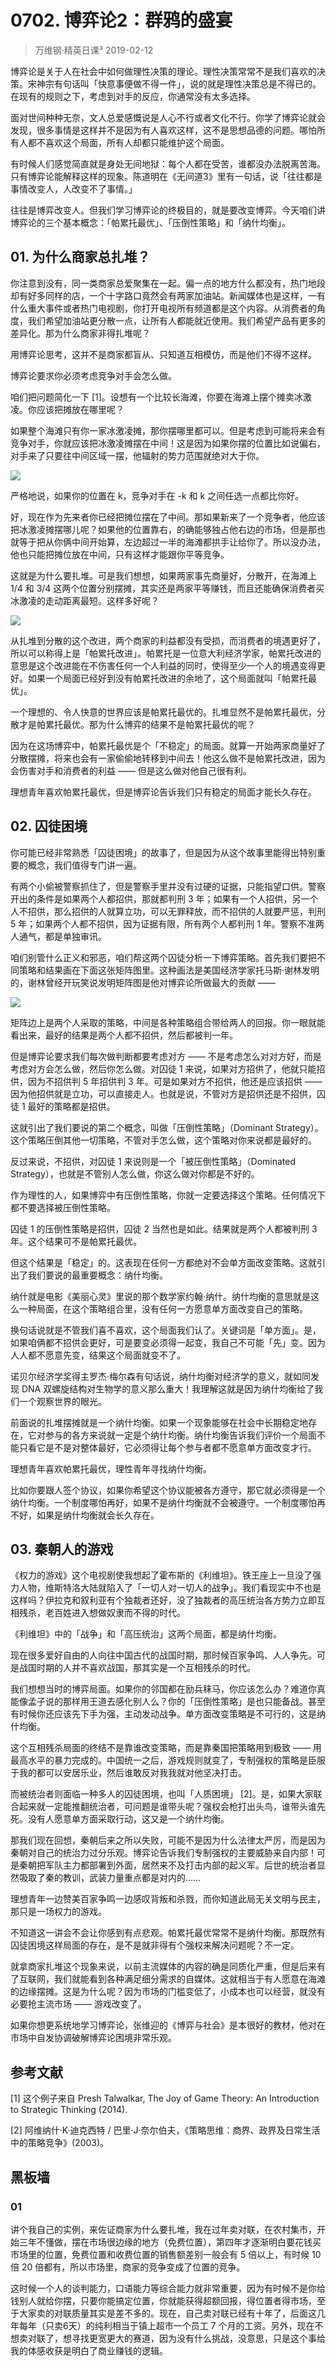 # 0702. 博弈论2：群鸦的盛宴
> 万维钢·精英日课³
2019-02-12

博弈论是关于人在社会中如何做理性决策的理论。理性决策常常不是我们喜欢的决策。宋神宗有句话叫「快意事便做不得一件」，说的就是理性决策总是不得已的。在现有的规则之下，考虑到对手的反应，你通常没有太多选择。

面对世间种种无奈，文人总爱感慨说是人心不行或者文化不行。你学了博弈论就会发现，很多事情是这样并不是因为有人喜欢这样，这不是思想品德的问题。哪怕所有人都不喜欢这个局面，所有人却都只能维护这个局面。

有时候人们感觉简直就是身处无间地狱：每个人都在受苦，谁都没办法脱离苦海。只有博弈论能解释这样的现象。陈道明在《无间道3》里有一句话，说「往往都是事情改变人，人改变不了事情。」

往往是博弈改变人。但我们学习博弈论的终极目的，就是要改变博弈。今天咱们讲博弈论的三个基本概念：「帕累托最优」、「压倒性策略」和「纳什均衡」。

## 01. 为什么商家总扎堆？

你注意到没有，同一类商家总爱聚集在一起。偏一点的地方什么都没有，热门地段却有好多同样的店，一个十字路口竟然会有两家加油站。新闻媒体也是这样，一有什么重大事件或者热门电视剧，你打开电视所有频道都是这个内容。从消费者的角度，我们希望加油站更分散一点，让所有人都能就近使用。我们希望产品有更多的差异化。那为什么商家非得扎堆呢？

用博弈论思考，这并不是商家都盲从、只知道互相模仿，而是他们不得不这样。

博弈论要求你必须考虑竞争对手会怎么做。

咱们把问题简化一下 [1]。设想有一个比较长海滩，你要在海滩上摆个摊卖冰激凌。你应该把摊放在哪里呢？

如果整个海滩只有你一家冰激凌摊，那你摆哪里都可以。但是考虑到可能将来会有竞争对手，你就应该把冰激凌摊摆在中间！这是因为如果你摆的位置比如说偏右，对手来了只要往中间区域一摆，他辐射的势力范围就绝对大于你。

![](https://raw.githubusercontent.com/dalong0514/selfstudy/master/图片链接/万维钢/2019199.jpg)

严格地说，如果你的位置在 k，竞争对手在 -k 和 k 之间任选一点都比你好。

好，现在作为先来者你已经把摊位摆在了中间。那如果新来了一个竞争者，他应该把冰激凌摊摆哪儿呢？如果他的位置靠右，的确能够独占他右边的市场，但是那也就等于把从你俩中间开始算，左边超过一半的海滩都拱手让给你了。所以没办法，他也只能把摊位放在中间，只有这样才能跟你平等竞争。

这就是为什么要扎堆。可是我们想想，如果两家事先商量好，分散开，在海滩上 1/4 和 3/4 这两个位置分别摆摊，其实还是两家平等赚钱，而且还能确保消费者买冰激凌的走动距离最短。这样多好呢？

![](https://raw.githubusercontent.com/dalong0514/selfstudy/master/图片链接/万维钢/2019200.jpg)

从扎堆到分散的这个改进，两个商家的利益都没有受损，而消费者的境遇更好了，所以可以称得上是「帕累托改进」。帕累托是一位意大利经济学家，帕累托改进的意思是这个改进能在不伤害任何一个人利益的同时，使得至少一个人的境遇变得更好。如果一个局面已经好到没有帕累托改进的余地了，这个局面就叫「帕累托最优」。

一个理想的、令人快意的世界应该是帕累托最优的。扎堆显然不是帕累托最优，分散才是帕累托最优。那为什么博弈的结果不是帕累托最优的呢？

因为在这场博弈中，帕累托最优是个「不稳定」的局面。就算一开始两家商量好了分散摆摊，将来也会有一家偷偷地转移到中间去！他这么做不是帕累托改进，因为会伤害对手和消费者的利益 —— 但是这么做对他自己很有利。

理想青年喜欢帕累托最优，但是博弈论告诉我们只有稳定的局面才能长久存在。

## 02. 囚徒困境

你可能已经非常熟悉「囚徒困境」的故事了，但是因为从这个故事里能得出特别重要的概念，我们值得专门讲一遍。

有两个小偷被警察抓住了，但是警察手里并没有过硬的证据，只能指望口供。警察开出的条件是如果两个人都招供，那就都判刑 3 年；如果有一个人招供，另一个人不招供，那么招供的人就算立功，可以无罪释放，而不招供的人就要严惩，判刑 5 年；如果两个人都不招供，因为证据有限，所有两个人都判刑 1 年。警察不准两人通气，都是单独审讯。

咱们别管什么正义和邪恶，咱们帮这两个囚徒分析一下博弈策略。首先我们要把不同策略和结果画在下面这张矩阵图里。这种画法是美国经济学家托马斯·谢林发明的，谢林曾经开玩笑说发明矩阵图是他对博弈论所做最大的贡献 —— 

![](https://raw.githubusercontent.com/dalong0514/selfstudy/master/图片链接/万维钢/2019201.jpg)

矩阵边上是两个人采取的策略，中间是各种策略组合带给两人的回报。你一眼就能看出来，最好的结果是两个人都不招供，然后都被判一年。

但是博弈论要求我们每次做判断都要考虑对方 —— 不是考虑怎么对对方好，而是考虑对方会怎么做，然后你怎么做。对囚徒 1 来说，如果对方招供了，他就只能招供，因为不招供判 5 年招供判 3 年。可是如果对方不招供，他还是应该招供 —— 因为他招供就是立功，可以直接走人。也就是说，不管对方是招供还是不招供，囚徒 1 最好的策略都是招供。

这就引出了我们要说的第二个概念，叫做「压倒性策略」（Dominant Strategy）。这个策略压倒其他一切策略，不管对手怎么做，这个策略对你来说都是最好的。

反过来说，不招供，对囚徒 1 来说则是一个「被压倒性策略」（Dominated Strategy），也就是不管别人怎么做，你这么做对你都是不好的。

作为理性的人，如果博弈中有压倒性策略，你就一定要选择这个策略。任何情况下都不要选择被压倒性策略。

囚徒 1 的压倒性策略是招供，囚徒 2 当然也是如此。结果就是两个人都被判刑 3 年。这个结果可不是帕累托最优。

但这个结果是「稳定」的。这表现在任何一方都绝对不会单方面改变策略。这就引出了我们要说的最重要概念：纳什均衡。

纳什就是电影《美丽心灵》里说的那个数学家约翰·纳什。纳什均衡的意思就是这么一种局面，在这个策略组合里，没有任何一方愿意单方面改变自己的策略。

换句话说就是不管我们喜不喜欢，这个局面我们认了。关键词是「单方面」。是，如果咱俩都不招供会更好，可是要变必须得一起变，我自己不可能「先」变。因为人人都不愿意先变，结果这个局面就变不了。

诺贝尔经济学奖得主罗杰·梅尔森有句话说，纳什均衡对经济学的意义，就如同发现 DNA 双螺旋结构对生物学的意义那么重大！我理解这就是因为纳什均衡给了我们一个观察世界的眼光。

前面说的扎堆摆摊就是一个纳什均衡。如果一个现象能够在社会中长期稳定地存在，它对参与的各方来说就一定是个纳什均衡。纳什均衡告诉我们评价一个局面不能只看它是不是对整体最好，它必须得让每个参与者都不愿意单方面改变才行。

理想青年喜欢帕累托最优，理性青年寻找纳什均衡。

比如你要跟人签个协议，如果你希望这个协议能被各方遵守，那它就必须得是一个纳什均衡。一个制度哪怕再好，如果不是纳什均衡就不会被遵守。一个制度哪怕再不好，如果是纳什均衡就会长久存在。

## 03. 秦朝人的游戏

《权力的游戏》这个电视剧使我想起了霍布斯的《利维坦》。铁王座上一旦没了强力人物，维斯特洛大陆就陷入了「一切人对一切人的战争」。我们看现实中不也是这样吗？伊拉克和叙利亚有个独裁者还好，没了独裁者的高压统治各方势力立即互相残杀，老百姓进入想做奴隶而不得的时代。

《利维坦》中的「战争」和「高压统治」这两个局面，都是纳什均衡。

现在很多爱好自由的人向往中国古代的战国时期，那时候百家争鸣、人人争先。可是战国时期的人并不喜欢战国，那其实是一个互相残杀的时代。

我们想想当时的博弈局面。如果你的邻国都在励兵秣马，你应该怎么办？难道你真能像孟子说的那样用王道去感化别人么？你的「压倒性策略」是也只能备战。甚至有时候你还应该先下手为强，主动发动战争。单方面改变策略是不可行的，这是纳什均衡。

这个互相残杀局面的终结不是靠谁改变策略，而是靠秦国把策略用到极致 —— 用最高水平的暴力完成的。中国统一之后，游戏规则就变了，专制强权的策略是臣服于我的都可以安居乐业，然后谁敢反对我我就对他坚决打击。

而被统治者则面临一种多人的囚徒困境，也叫「人质困境」 [2]。是，如果大家联合起来就一定能推翻统治者，可问题是谁带头呢？强权会枪打出头鸟，谁带头谁先死。没有人愿意单方面采取行动，这又是一个纳什均衡。

那我们现在回想，秦朝后来之所以失败，可能不是因为什么法律太严厉，而是因为秦朝对自己的统治力过分乐观。博弈论告诉我们专制强权的主要威胁来自内部！可是秦朝把军队主力都部署到外面，居然来不及打击内部的起义军。后世的统治者显然吸取了秦的教训，武装力量重点都是对内的……

理想青年一边赞美百家争鸣一边感叹背叛和杀戮，而你知道此局无关文明与民主，那只是一场权力的游戏。

不知道这一讲会不会让你感到有点悲观。帕累托最优常常不是纳什均衡。那既然有囚徒困境这样局面的存在，是不是就非得有个强权来解决问题呢？不一定。

就拿商家扎堆这个现象来说，以前主流媒体的内容的确是同质化严重，但是后来有了互联网，我们就能看到各种满足细分需求的自媒体。这就相当于有人愿意在海滩的边缘摆摊。这是为什么呢？因为市场的门槛变低了，小成本也可以经营，就没有必要抢主流市场 —— 游戏改变了。

如果你想更系统地学习博弈论，张维迎的《博弈与社会》是本很好的教材，他对在市场中自发协调破解博弈论困境非常乐观。

## 参考文献

[1] 这个例子来自 Presh Talwalkar, The Joy of Game Theory: An Introduction to Strategic Thinking (2014). 

[2] 阿维纳什·K·迪克西特 / 巴里·J·奈尔伯夫，《策略思维：商界、政界及日常生活中的策略竞争》(2003)。

## 黑板墙

### 01

讲个我自己的实例，来佐证商家为什么要扎堆，我在过年卖对联，在农村集市，开始三年不懂做，摆在市场很边缘的地方（免费位置），第四年才逐渐明白要花钱买市场里的位置，免费位置和收费位置的销售额差别一般会有 5 倍以上，有时候 10 倍 20 倍都有，所以市场里，商家的竞争变成了位置的竞争。

这时候一个人的谈判能力，口语能力等综合能力就非常重要，因为有时候不是你给钱别人就给你摆，只要你能搞定位置，你就能获得超额回报，得位置者得市场，至于大家卖的对联质量其实是差不多的。现在，自己卖对联已经有十年了，后面这几年每年（只卖6天）的纯利相当于镇上超市一个员工 7 个月的工资。另外，现在不想卖对联了，想寻找更宽更大的赛道，因为没有什么挑战，没意思，只是这个事给我的体感收获是明白了商业赚钱的逻辑。


